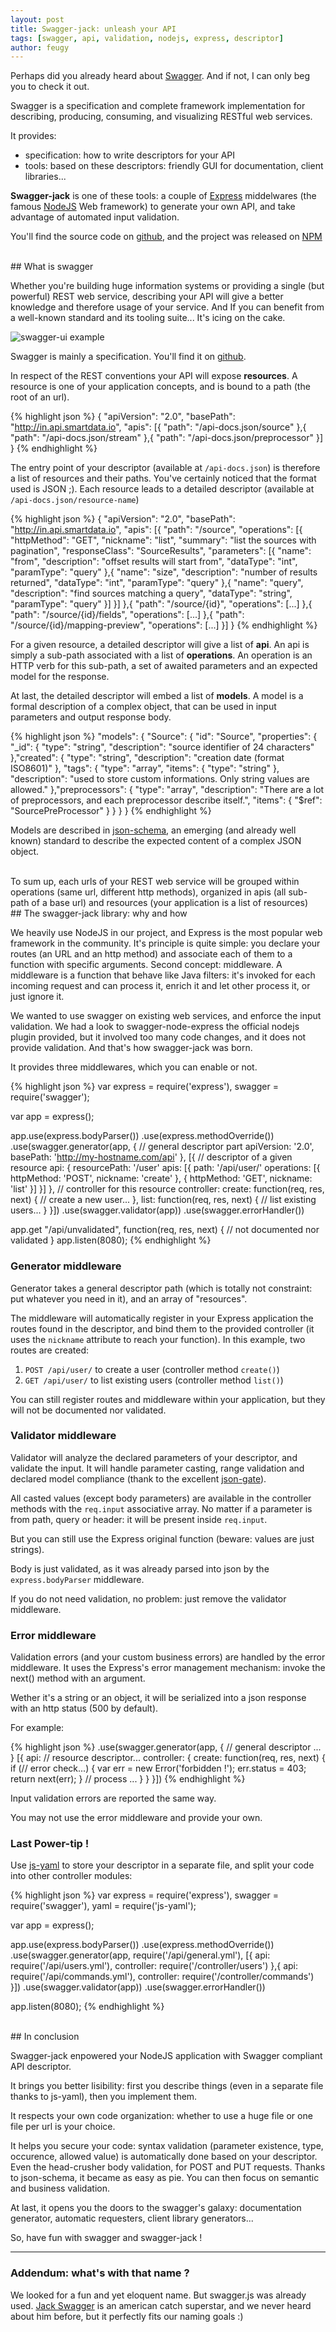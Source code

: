 ```yaml
---
layout: post
title: Swagger-jack: unleash your API
tags: [swagger, api, validation, nodejs, express, descriptor]
author: feugy
---
```


Perhaps did you already heard about [Swagger](http://developers.helloreverb.com/swagger/). And if not, I can only beg you to check it out.

Swagger is a specification and complete framework implementation for describing, producing, consuming, and visualizing RESTful web services.

It provides:
- specification: how to write descriptors for your API
- tools: based on these descriptors: friendly GUI for documentation, client libraries...

**Swagger-jack** is one of these tools: a couple of [Express](http://expressjs.com/) middelwares (the famous [NodeJS](http://nodejs.org/) Web framework) to generate your own API, and take advantage of automated input validation.

You'll find the source code on [github](https://github.com/feugy/swagger-jack), and the project was released on [NPM](https://npmjs.org/package/swagger-jack)

<br/>
## What is swagger

Whether you're building huge information systems or providing a single (but powerful) REST web service, describing your API will give a better knowledge and therefore usage of your service. And If you can benefit from a well-known standard and its tooling suite... It's icing on the cake.

![swagger-ui example](http://helloreverb.com/img/swagger-hero.png)

Swagger is mainly a specification. You'll find it on [github](https://github.com/wordnik/swagger-core/wiki/Resource-Listing).

In respect of the REST conventions your API will expose **resources**.
A resource is one of your application concepts, and is bound to a path (the root of an url).

{% highlight json %}
{
  "apiVersion": "2.0",
  "basePath": "http://in.api.smartdata.io",
  "apis": [{
    "path": "/api-docs.json/source"
  },{
    "path": "/api-docs.json/stream"
  },{
    "path": "/api-docs.json/preprocessor"
  }]
}
{% endhighlight %}

The entry point of your descriptor (available at `/api-docs.json`) is therefore a list of resources and their paths.
You've certainly noticed that the format used is JSON ;). 
Each resource leads to a detailed descriptor (available at `/api-docs.json/resource-name`)

{% highlight json %}
{
  "apiVersion": "2.0",
  "basePath": "http://in.api.smartdata.io",
  "apis": [{
    "path": "/source",
    "operations": [{
      "httpMethod": "GET",
      "nickname": "list",
      "summary": "list the sources with pagination",
      "responseClass": "SourceResults",
      "parameters": [{
        "name": "from", 
        "description": "offset results will start from",
        "dataType": "int",
        "paramType": "query"
      },{
        "name": "size",
        "description": "number of results returned",
        "dataType": "int",
        "paramType": "query"
      },{
        "name": "query",
        "description": "find sources matching a query",
        "dataType": "string",
        "paramType": "query"
      }]
    }]
  },{
    "path": "/source/{id}",
    "operations": [...]
  },{
    "path": "/source/{id}/fields",
    "operations": [...]
  },{
    "path": "/source/{id}/mapping-preview",
    "operations": [...]
  }]
}
{% endhighlight %}

For a given resource, a detailed descriptor will give a list of **api**.
An api is simply a sub-path associated with a list of **operations**.
An operation is an HTTP verb for this sub-path, a set of awaited parameters and an expected model for the response.

At last, the detailed descriptor will embed a list of **models**.
A model is a formal description of a complex object, that can be used in input parameters and output response body.

{% highlight json %}
"models": {
  "Source": {
  "id": "Source",
  "properties": {
    "_id": {
      "type": "string",
      "description": "source identifier of 24 characters"
    },"created": {
      "type": "string",
      "description": "creation date (format ISO8601)"
    }, "tags": {
      "type": "array",
      "items": {
        "type": "string"
      },
      "description": "used to store custom informations. Only string values are allowed."
    },"preprocessors": {
      "type": "array",
      "description": "There are a lot of preprocessors, and each preprocessor describe itself.",
      "items": {
        "$ref": "SourcePreProcessor"
      }
    }
  }
}
{% endhighlight %}

Models are described in [json-schema](http://json-schema.org/), an emerging (and already well known) standard to describe the expected content of a complex JSON object.

<br/>
To sum up, each urls of your REST web service will be grouped within operations (same url, different http methods), organized in apis (all sub-path of a base url) and resources (your application is a list of resources)

<br/>
## The swagger-jack library: why and how

We heavily use NodeJS in our project, and Express is the most popular web framework in the community. 
It's principle is quite simple: you declare your routes (an URL and an http method) and associate each of them to a function with specific arguments.
Second concept: middleware. 
A middleware is a function that behave like Java filters: it's invoked for each incoming request and can process it, enrich it and let other process it, or just ignore it.

We wanted to use swagger on existing web services, and enforce the input validation. 
We had a look to swagger-node-express the official nodejs plugin provided, but it involved too many code changes, and it does not provide validation.
And that's how swagger-jack was born.

It provides three middlewares, which you can enable or not.

{% highlight json %}
  var express = require('express'),
      swagger = require('swagger');

  var app = express();
  
  app.use(express.bodyParser())
    .use(express.methodOverride())
    .use(swagger.generator(app, {
      // general descriptor part
      apiVersion: '2.0',
      basePath: 'http://my-hostname.com/api'
    }, [{
      // descriptor of a given resource
      api: {
        resourcePath: '/user'
        apis: [{
          path: '/api/user/'
          operations: [{
            httpMethod: 'POST',
            nickname: 'create'
          }, {
            httpMethod: 'GET',
            nickname: 'list'
          }]
        }]
      },
      // controller for this resource
      controller:
        create: function(req, res, next) {
          // create a new user...
        },
        list: function(req, res, next) {
          // list existing users...
        }
    }])
    .use(swagger.validator(app))
    .use(swagger.errorHandler())

  app.get "/api/unvalidated", function(req, res, next) {
    // not documented nor validated
  }
  app.listen(8080);
{% endhighlight %}

### Generator middleware

Generator takes a general descriptor path (which is totally not constraint: put whatever you need in it), and an array of "resources".

The middleware will automatically register in your Express application the routes found in the descriptor, and bind them to the provided controller (it uses the `nickname` attribute to reach your function). In this example, two routes are created:

1. `POST /api/user/` to create a user (controller method `create()`)
2. `GET /api/user/` to list existing users (controller method `list()`)

You can still register routes and middleware within your application, but they will not be documented nor validated. 

### Validator middleware

Validator will analyze the declared parameters of your descriptor, and validate the input.
It will handle parameter casting, range validation and declared model compliance (thank to the excellent [json-gate](https://github.com/oferei/json-gate)).

All casted values (except body parameters) are available in the controller methods with the `req.input` associative array.
No matter if a parameter is from path, query or header: it will be present inside `req.input`.

But you can still use the Express original function (beware: values are just strings).

Body is just validated, as it was already parsed into json by the `express.bodyParser` middleware.

If you do not need validation, no problem: just remove the validator middleware.

### Error middleware

Validation errors (and your custom business errors) are handled by the error middleware.
It uses the Express's error management mechanism: invoke the next() method with an argument.

Wether it's a string or an object, it will be serialized into a json response with an http status (500 by default).

For example:

{% highlight json %}
  .use(swagger.generator(app, 
      { // general descriptor ... }
      [{
        api: // resource descriptor...
        controller: {
          create: function(req, res, next) {
            if (// error check...) {
              var err = new Error('forbidden !');
              err.status = 403;
              return next(err);
            }
            // process ...
          }
        }
      }])
{% endhighlight %}

Input validation errors are reported the same way.

You may not use the error middleware and provide your own.

### Last Power-tip !

Use [js-yaml](http://nodeca.github.com/js-yaml/) to store your descriptor in a separate file, and split your code into other controller modules:

{% highlight json %}
  var express = require('express'),
      swagger = require('swagger'),
      yaml = require('js-yaml');

  var app = express();
  
  app.use(express.bodyParser())
    .use(express.methodOverride())
    .use(swagger.generator(app, 
      require('/api/general.yml'), 
      [{
        api: require('/api/users.yml'),
        controller: require('/controller/users')
      },{
        api: require('/api/commands.yml'),
        controller: require('/controller/commands')
      }])
    .use(swagger.validator(app))
    .use(swagger.errorHandler())

  app.listen(8080);
{% endhighlight %}

<br/>
## In conclusion

Swagger-jack enpowered your NodeJS application with Swagger compliant API descriptor.

It brings you better lisibility: first you describe things (even in a separate file thanks to js-yaml), then you implement them.

It respects your own code organization: whether to use a huge file or one file per url is your choice.

It helps you secure your code: syntax validation (parameter existence, type, occurence, allowed value) is automatically done based on your descriptor.
Even the head-crusher body validation, for POST and PUT requests. Thanks to json-schema, it became as easy as pie.
You can then focus on semantic and business validation.

At last, it opens you the doors to the swagger's galaxy: documentation generator, automatic requesters, client library generators...

So, have fun with swagger and swagger-jack !

--------
### Addendum: what's with that name ?

We looked for a fun and yet eloquent name. But swagger.js was already used.
[Jack Swagger](http://www.wwe.com/superstars/jackswagger) is an american catch superstar, and we never heard about him before, but it perfectly fits our naming goals :)
